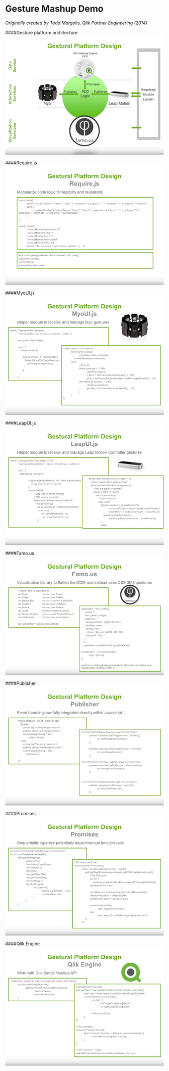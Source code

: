Gesture Mashup Demo
===================
*Originally created by Todd Margolis, Qlik Partner Engineering (2014)*

####Gesture platform architecture
![Visualization](https://github.com/tmargolis/GestureMashup/blob/master/documentation/GestureDemoSlides/Slide22.JPG)

####Require.js
![Visualization](https://github.com/tmargolis/GestureMashup/blob/master/documentation/GestureDemoSlides/Slide23.JPG)

####MyoUI.js
![Visualization](https://github.com/tmargolis/GestureMashup/blob/master/documentation/GestureDemoSlides/Slide24.JPG)

####LeapUI.js
![Visualization](https://github.com/tmargolis/GestureMashup/blob/master/documentation/GestureDemoSlides/Slide25.JPG)

####Famo.us
![Visualization](https://github.com/tmargolis/GestureMashup/blob/master/documentation/GestureDemoSlides/Slide26.JPG)

####Publisher
![Visualization](https://github.com/tmargolis/GestureMashup/blob/master/documentation/GestureDemoSlides/Slide27.JPG)

####Promises
![Visualization](https://github.com/tmargolis/GestureMashup/blob/master/documentation/GestureDemoSlides/Slide28.JPG)

####Qlik Engine
![Visualization](https://github.com/tmargolis/GestureMashup/blob/master/documentation/GestureDemoSlides/Slide29.JPG)
